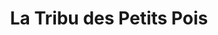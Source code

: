 ---
title: "La Tribu des Petits Pois"
url: /caen/la-tribu-des-petits-pois/
shop: produits pour bébés
---